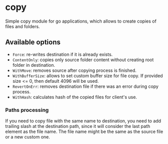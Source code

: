 # copy
Simple copy module for go applications, which allows to create copies of files and folders.

## Available options

- `Force`: re-writes destination if it is already exists.
- `ContentOnly`: copies only source folder content without creating root folder in destination.
- `WithMove`: removes source after copying process is finished.
- `WithBufferSize`: allows to set custom buffer size for file copy. If provided size <= 0, then default 4096 will be used.
- `RevertOnErr`: removes destination file if there was an error during copy process.
- `WithHash`: calculates hash of the copied files for client's use.

### Paths processing
If you need to copy file with the same name to destination, you need to add trailing slash at the destination path, since it will consider the last path element as the file name. The file name might be the same as the source file or a new custom one.
